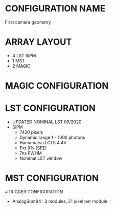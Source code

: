 # CONFIGURATION NAME
First camera geometry
# ARRAY LAYOUT
- 4 LST SiPM
- 1 MST
- 2 MAGIC
# MAGIC CONFIGURATION
# LST CONFIGURATION
- UPDATED NOMINAL LST 09/2020
- SiPM
    - 7420 pixels
    - Dynamic range 1 - 1000 photons
    - Hamamatsu LCT5 4.4V
    - Pxt 8% (SPE)
    - 7ns FWHM
    - Nominal LST window
# MST CONFIGURATION
#TRIGGER CONFIGURATION
- AnalogSum84 : 3 modules, 21 pixel per module
